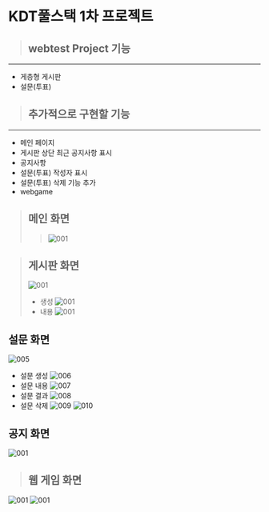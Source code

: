 # KDT풀스택 1차 프로젝트

> ## webtest Project 기능

---

- 게층형 게시판
- 설문(투표)

> ## 추가적으로 구현할 기능

---

- 메인 페이지
- 게시판 상단 최근 공지사항 표시
- 공지사항
- 설문(투표) 작성자 표시
- 설문(투표) 삭제 기능 추가
- webgame

> ## 메인 화면
>
> > ![001](https://github.com/chnbroa/mypage/assets/100780828/175658ff-76dd-456e-8330-bdeb1e642185)

> ## 게시판 화면
>
> ![001](https://github.com/chnbroa/mypage/assets/100780828/7685f116-fa2b-434d-9637-01f4259b5045)
>
> - 생성
>   ![001](https://github.com/chnbroa/mypage/assets/100780828/6a2ca2c3-d142-4e0f-9067-908daf3ec3ab)
> - 내용
>   ![001](https://github.com/chnbroa/mypage/assets/100780828/174d9046-778c-42f1-8193-6d009544648c)

## 설문 화면

![005](https://github.com/chnbroa/mypage/assets/100780828/085478be-1b38-43aa-9cab-fad8b5140977)

- 설문 생성
  ![006](https://github.com/chnbroa/mypage/assets/100780828/d01dc92d-cdae-4a1a-b146-caeec8351dbf)
- 설문 내용
  ![007](https://github.com/chnbroa/mypage/assets/100780828/d82e4716-e504-44c5-8359-540bbb13fb4d)
- 설문 결과
  ![008](https://github.com/chnbroa/mypage/assets/100780828/55cfd668-ba3c-495c-b94e-19a14a5abae7)
- 설문 삭제
  ![009](https://github.com/chnbroa/mypage/assets/100780828/8c73c853-f62d-4556-a198-3d2697dd05b1)
  ![010](https://github.com/chnbroa/mypage/assets/100780828/61198dd4-ce15-4969-8f0a-de87e9959fd4)

## 공지 화면

![001](https://github.com/chnbroa/mypage/assets/100780828/e9dc77f8-ad9b-4aca-af43-195cb382d3dd)

> ## 웹 게임 화면

![001](https://github.com/chnbroa/mypage/assets/100780828/dbaab3d3-68da-4026-b358-ad5559202ff9)
![001](https://github.com/chnbroa/mypage/assets/100780828/4147c974-56a6-4a66-a6b6-ab15e77f2f6a)
